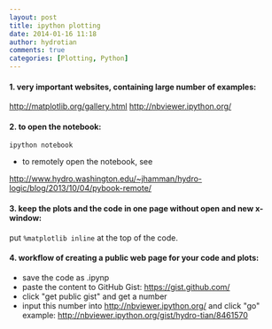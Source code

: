 ```yaml
---
layout: post
title: ipython plotting
date: 2014-01-16 11:18
author: hydrotian
comments: true
categories: [Plotting, Python]
---
```

#### 1. very important websites, containing large number of examples:
http://matplotlib.org/gallery.html
http://nbviewer.ipython.org/

#### 2. to open the notebook:
`ipython notebook`

- to remotely open the notebook, see

http://www.hydro.washington.edu/~jhamman/hydro-logic/blog/2013/10/04/pybook-remote/

#### 3. keep the plots and the code in one page without open and new x-window:
put `%matplotlib inline` at the top of the code.

#### 4. workflow of creating a public web page for your code and plots:
- save the code as .ipynp
- paste the content to GitHub Gist: https://gist.github.com/
- click "get public gist" and get a number
- input this number into http://nbviewer.ipython.org/ and click "go"
example: http://nbviewer.ipython.org/gist/hydro-tian/8461570
